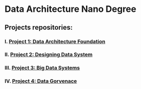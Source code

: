 # Data Architecture Nano Degree
## Projects repositories:

### I. [Project 1: Data Architecture Foundation]()
### II. [Project 2: Designing Data System]()
### III. [Project 3: Big Data Systems]()
### IV. [Project 4: Data Gorvenace]()
